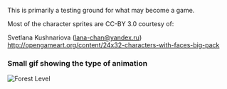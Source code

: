 This is primarily a testing ground for what may become a game.

Most of the character sprites are CC-BY 3.0 courtesy of:

Svetlana Kushnariova (lana-chan@yandex.ru)
http://opengameart.org/content/24x32-characters-with-faces-big-pack

### Small gif showing the type of animation
![Forest Level](https://github.com/ahungry/sdl-blub/raw/master/blub.gif)
